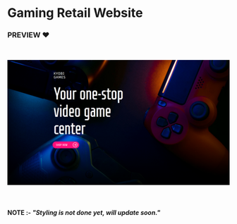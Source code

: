 # Gaming Retail Website

### **PREVIEW ♥**

<br/>

![Game website](./img/game-website-preview.png)

<br/>

#### **NOTE** :- _"Styling is not done yet, will update soon."_
